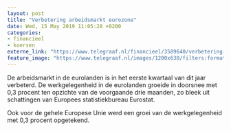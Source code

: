 ```yaml
---
layout: post
title: "Verbetering arbeidsmarkt eurozone"
date: Wed, 15 May 2019 11:05:28 +0200
categories: 
- financieel 
- koersen 
externe_link: "https://www.telegraaf.nl/financieel/3589640/verbetering-arbeidsmarkt-eurozone"
feature_image: "https://www.telegraaf.nl/images/1200x630/filters:format(jpeg):quality(80)/cdn-kiosk-api.telegraaf.nl/b080a39c-76f0-11e9-9293-0218eaf05005.jpg"
---
```


<p class="intro">De arbeidsmarkt in de eurolanden is in het eerste kwartaal van dit jaar verbeterd. De werkgelegenheid in de eurolanden groeide in doorsnee met 0,3 procent ten opzichte van de voorgaande drie maanden, zo bleek uit schattingen van Europees statistiekbureau Eurostat.</p> <p>Ook voor de gehele Europese Unie werd een groei van de werkgelegenheid met 0,3 procent opgetekend.</p>

